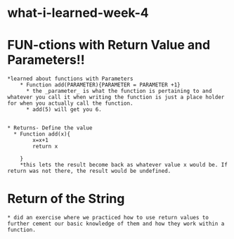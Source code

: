 # what-i-learned-week-4




# **FUN-ctions with Return Value and Parameters!!**
    *learned about functions with Parameters
        * Function add(PARAMETER){PARAMETER = PARAMETER +1}
          * the _parameter_ is what the function is pertaining to and whatever you call it when writing the function is just a place holder for when you actually call the function.
          * add(5) will get you 6.


    * Returns- Define the value 
      * Function add(x){
            x=x+1
            return x
  
        }
        *this lets the result become back as whatever value x would be. If return was not there, the result would be undefined.


# Return of the String
    * did an exercise where we practiced how to use return values to further cement our basic knowledge of them and how they work within a function.

